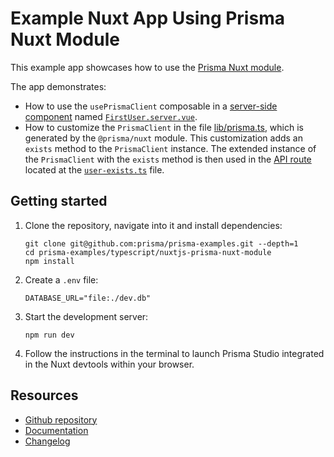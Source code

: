 # Example Nuxt App Using Prisma Nuxt Module

This example app showcases how to use the [Prisma Nuxt module](https://github.com/prisma/nuxt-prisma).

The app demonstrates:

- How to use the `usePrismaClient` composable in a [server-side component](./components/FirstUser.server.vue) named [`FirstUser.server.vue`](./components/FirstUser.server.vue).
- How to customize the `PrismaClient` in the file [lib/prisma.ts](./lib/prisma.ts), which is generated by the `@prisma/nuxt` module. This customization adds an `exists` method to the `PrismaClient` instance. The extended instance of the `PrismaClient` with the `exists` method is then used in the [API route](./server/api/user-exists.ts) located at the [`user-exists.ts`](./server/api/user-exists.ts) file.

## Getting started

1. Clone the repository, navigate into it and install dependencies:

   ```terminal
   git clone git@github.com:prisma/prisma-examples.git --depth=1
   cd prisma-examples/typescript/nuxtjs-prisma-nuxt-module
   npm install
   ```

2. Create a `.env` file:

   ```terminal
   DATABASE_URL="file:./dev.db"
   ```

3. Start the development server:

   ```terminal
   npm run dev
   ```

4. Follow the instructions in the terminal to launch Prisma Studio integrated in the Nuxt devtools within your browser.

## Resources

- [Github repository](https://github.com/prisma/nuxt-prisma)
- [Documentation](https://pris.ly/prisma-nuxt)
- [Changelog](https://www.prisma.io/changelog)
